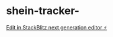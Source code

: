 # shein-tracker-

[Edit in StackBlitz next generation editor ⚡️](https://stackblitz.com/~/github.com/gaetanck/shein-tracker-)
